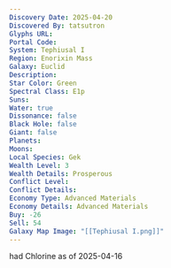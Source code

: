 ```yaml
---
Discovery Date: 2025-04-20
Discovered By: tatsutron
Glyphs URL:
Portal Code:
System: Tephiusal I
Region: Enorixin Mass
Galaxy: Euclid
Description:
Star Color: Green
Spectral Class: E1p
Suns:
Water: true
Dissonance: false
Black Hole: false
Giant: false
Planets:
Moons:
Local Species: Gek
Wealth Level: 3
Wealth Details: Prosperous
Conflict Level:
Conflict Details:
Economy Type: Advanced Materials
Economy Details: Advanced Materials
Buy: -26
Sell: 54
Galaxy Map Image: "[[Tephiusal I.png]]"
---
```


had Chlorine as of 2025-04-16